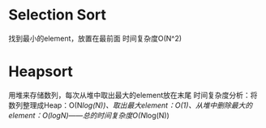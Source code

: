# Selection Sort
找到最小的element，放置在最前面
时间复杂度O(N^2)

# Heapsort
用堆来存储数列，每次从堆中取出最大的element放在末尾
时间复杂度分析：将数列整理成Heap：O(N*log(N))、取出最大element：O(1)、从堆中删除最大的element：O(logN)——总的时间复杂度O(N*log(N))
<!--stackedit_data:
eyJoaXN0b3J5IjpbLTIwNTM5OTk2MDBdfQ==
-->